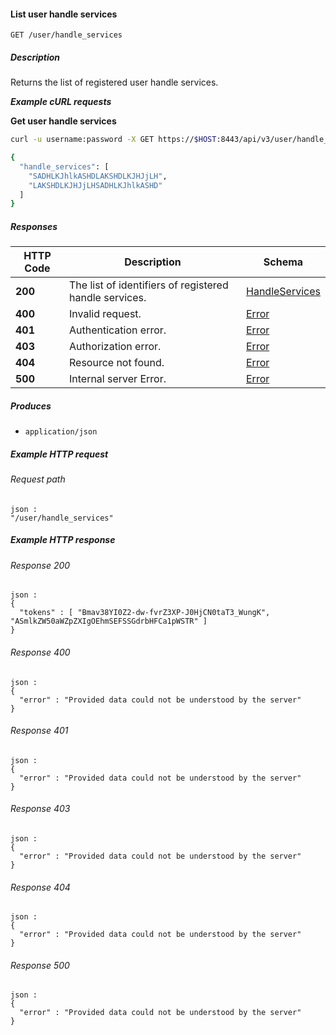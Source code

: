 
<a name="list_user_handle_services"></a>
#### List user handle services
```
GET /user/handle_services
```


##### Description
Returns the list of registered user handle services.

***Example cURL requests***

**Get user handle services**
```bash
curl -u username:password -X GET https://$HOST:8443/api/v3/user/handle_services

{
  "handle_services": [
    "SADHLKJhlkASHDLAKSHDLKJHJjLH",
    "LAKSHDLKJHJjLHSADHLKJhlkASHD"
  ]
}
```


##### Responses

|HTTP Code|Description|Schema|
|---|---|---|
|**200**|The list of identifiers of registered handle services.|[HandleServices](../definitions/HandleServices.md#handleservices)|
|**400**|Invalid request.|[Error](../definitions/Error.md#error)|
|**401**|Authentication error.|[Error](../definitions/Error.md#error)|
|**403**|Authorization error.|[Error](../definitions/Error.md#error)|
|**404**|Resource not found.|[Error](../definitions/Error.md#error)|
|**500**|Internal server Error.|[Error](../definitions/Error.md#error)|


##### Produces

* `application/json`


##### Example HTTP request

###### Request path
```
json :
"/user/handle_services"
```


##### Example HTTP response

###### Response 200
```
json :
{
  "tokens" : [ "Bmav38YI0Z2-dw-fvrZ3XP-J0HjCN0taT3_WungK", "ASmlkZW50aWZpZXIgOEhmSEFSSGdrbHFCa1pWSTR" ]
}
```


###### Response 400
```
json :
{
  "error" : "Provided data could not be understood by the server"
}
```


###### Response 401
```
json :
{
  "error" : "Provided data could not be understood by the server"
}
```


###### Response 403
```
json :
{
  "error" : "Provided data could not be understood by the server"
}
```


###### Response 404
```
json :
{
  "error" : "Provided data could not be understood by the server"
}
```


###### Response 500
```
json :
{
  "error" : "Provided data could not be understood by the server"
}
```



